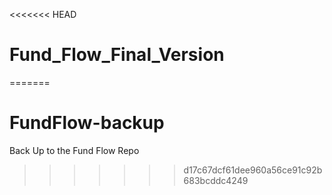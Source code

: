 <<<<<<< HEAD
# Fund_Flow_Final_Version
=======
# FundFlow-backup
Back Up to the Fund Flow Repo
>>>>>>> d17c67dcf61dee960a56ce91c92b683bcddc4249
